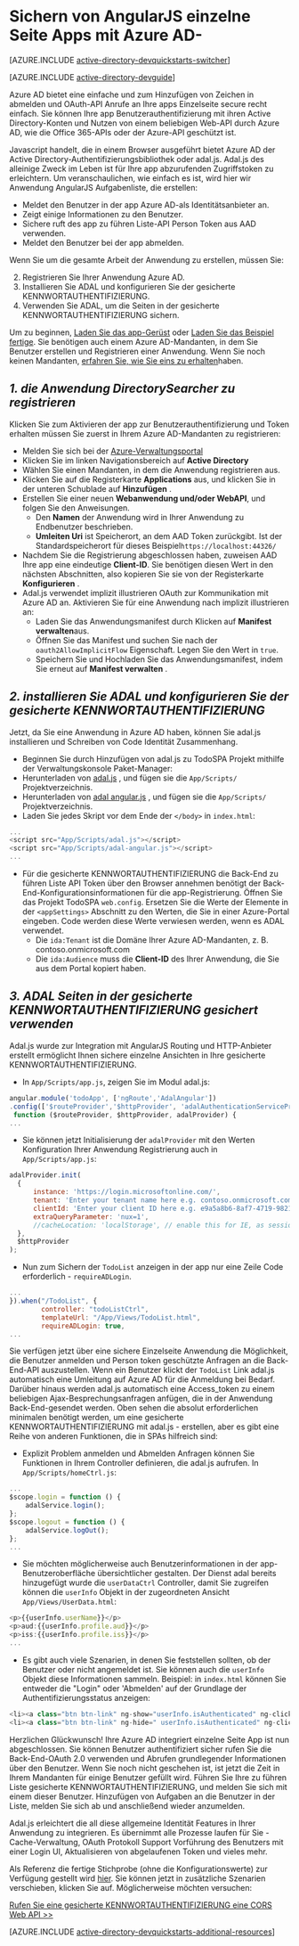 <properties
    pageTitle="Erste Schritte mit Azure AD-AngularJS | Microsoft Azure"
    description="So erstellen Sie eine Winkel JS Einzelseite-Anwendung, die für die Anmeldung Azure AD integriert und Azure AD-Anrufe geschützt APIs OAuth verwenden."
    services="active-directory"
    documentationCenter=""
    authors="dstrockis"
    manager="mbaldwin"
    editor=""/>

<tags
    ms.service="active-directory"
    ms.workload="identity"
    ms.tgt_pltfrm="na"
    ms.devlang="javascript"
    ms.topic="article"
    ms.date="09/16/2016"
    ms.author="dastrock"/>


# <a name="securing-angularjs-single-page-apps-with-azure-ad"></a>Sichern von AngularJS einzelne Seite Apps mit Azure AD-

[AZURE.INCLUDE [active-directory-devquickstarts-switcher](../../includes/active-directory-devquickstarts-switcher.md)]

[AZURE.INCLUDE [active-directory-devguide](../../includes/active-directory-devguide.md)]

Azure AD bietet eine einfache und zum Hinzufügen von Zeichen in abmelden und OAuth-API Anrufe an Ihre apps Einzelseite secure recht einfach.  Sie können Ihre app Benutzerauthentifizierung mit ihren Active Directory-Konten und Nutzen von einem beliebigen Web-API durch Azure AD, wie die Office 365-APIs oder der Azure-API geschützt ist.

Javascript handelt, die in einem Browser ausgeführt bietet Azure AD der Active Directory-Authentifizierungsbibliothek oder adal.js.  Adal.js des alleinige Zweck im Leben ist für Ihre app abzurufenden Zugriffstoken zu erleichtern.  Um veranschaulichen, wie einfach es ist, wird hier wir Anwendung AngularJS Aufgabenliste, die erstellen:

- Meldet den Benutzer in der app Azure AD-als Identitätsanbieter an.
- Zeigt einige Informationen zu den Benutzer.
- Sichere ruft des app zu führen Liste-API Person Token aus AAD verwenden.
- Meldet den Benutzer bei der app abmelden.

Wenn Sie um die gesamte Arbeit der Anwendung zu erstellen, müssen Sie:

2. Registrieren Sie Ihrer Anwendung Azure AD.
3. Installieren Sie ADAL und konfigurieren Sie der gesicherte KENNWORTAUTHENTIFIZIERUNG.
5. Verwenden Sie ADAL, um die Seiten in der gesicherte KENNWORTAUTHENTIFIZIERUNG sichern.

Um zu beginnen, [Laden Sie das app-Gerüst](https://github.com/AzureADQuickStarts/SinglePageApp-AngularJS-DotNet/archive/skeleton.zip) oder [Laden Sie das Beispiel fertige](https://github.com/AzureADQuickStarts/SinglePageApp-AngularJS-DotNet/archive/complete.zip).  Sie benötigen auch einem Azure AD-Mandanten, in dem Sie Benutzer erstellen und Registrieren einer Anwendung.  Wenn Sie noch keinen Mandanten, [erfahren Sie, wie Sie eins zu erhalten](active-directory-howto-tenant.md)haben.

## <a name="1-register-the-directorysearcher-application"></a>*1. die Anwendung DirectorySearcher zu registrieren*
Klicken Sie zum Aktivieren der app zur Benutzerauthentifizierung und Token erhalten müssen Sie zuerst in Ihrem Azure AD-Mandanten zu registrieren:

-   Melden Sie sich bei der [Azure-Verwaltungsportal](https://manage.windowsazure.com)
-   Klicken Sie im linken Navigationsbereich auf **Active Directory**
-   Wählen Sie einen Mandanten, in dem die Anwendung registrieren aus.
-   Klicken Sie auf die Registerkarte **Applications** aus, und klicken Sie in der unteren Schublade auf **Hinzufügen** .
-   Erstellen Sie einer neuen **Webanwendung und/oder WebAPI**, und folgen Sie den Anweisungen.
    -   Den **Namen** der Anwendung wird in Ihrer Anwendung zu Endbenutzer beschrieben.
    -   **Umleiten Uri** ist Speicherort, an dem AAD Token zurückgibt.  Ist der Standardspeicherort für dieses Beispiel`https://localhost:44326/`
-   Nachdem Sie die Registrierung abgeschlossen haben, zuweisen AAD Ihre app eine eindeutige **Client-ID**.  Sie benötigen diesen Wert in den nächsten Abschnitten, also kopieren Sie sie von der Registerkarte **Konfigurieren** .
- Adal.js verwendet implizit illustrieren OAuth zur Kommunikation mit Azure AD an.  Aktivieren Sie für eine Anwendung nach implizit illustrieren an:
    - Laden Sie das Anwendungsmanifest durch Klicken auf **Manifest verwalten**aus.
    - Öffnen Sie das Manifest und suchen Sie nach der `oauth2AllowImplicitFlow` Eigenschaft. Legen Sie den Wert in `true`.
    - Speichern Sie und Hochladen Sie das Anwendungsmanifest, indem Sie erneut auf **Manifest verwalten** .

## <a name="2-install-adal--configure-the-spa"></a>*2. installieren Sie ADAL und konfigurieren Sie der gesicherte KENNWORTAUTHENTIFIZIERUNG*
Jetzt, da Sie eine Anwendung in Azure AD haben, können Sie adal.js installieren und Schreiben von Code Identität Zusammenhang.

-   Beginnen Sie durch Hinzufügen von adal.js zu TodoSPA Projekt mithilfe der Verwaltungskonsole Paket-Manager:
  - Herunterladen von [adal.js](https://raw.githubusercontent.com/AzureAD/azure-activedirectory-library-for-js/master/lib/adal.js) , und fügen sie die `App/Scripts/` Projektverzeichnis.
  - Herunterladen von [adal angular.js](https://raw.githubusercontent.com/AzureAD/azure-activedirectory-library-for-js/master/lib/adal-angular.js) , und fügen sie die `App/Scripts/` Projektverzeichnis.
  - Laden Sie jedes Skript vor dem Ende der `</body>` in `index.html`:

```js
...
<script src="App/Scripts/adal.js"></script>
<script src="App/Scripts/adal-angular.js"></script>
...
```

-   Für die gesicherte KENNWORTAUTHENTIFIZIERUNG die Back-End zu führen Liste API Token über den Browser annehmen benötigt der Back-End-Konfigurationsinformationen für die app-Registrierung. Öffnen Sie das Projekt TodoSPA `web.config`.  Ersetzen Sie die Werte der Elemente in der `<appSettings>` Abschnitt zu den Werten, die Sie in einer Azure-Portal eingeben.  Code werden diese Werte verwiesen werden, wenn es ADAL verwendet.
    -   Die `ida:Tenant` ist die Domäne Ihrer Azure AD-Mandanten, z. B. contoso.onmicrosoft.com
    -   Die `ida:Audience` muss die **Client-ID** des Ihrer Anwendung, die Sie aus dem Portal kopiert haben.

## <a name="3--use-adal-to-secure-pages-in-the-spa"></a>*3. ADAL Seiten in der gesicherte KENNWORTAUTHENTIFIZIERUNG gesichert verwenden*
Adal.js wurde zur Integration mit AngularJS Routing und HTTP-Anbieter erstellt ermöglicht Ihnen sichere einzelne Ansichten in Ihre gesicherte KENNWORTAUTHENTIFIZIERUNG.

- In `App/Scripts/app.js`, zeigen Sie im Modul adal.js:

```js
angular.module('todoApp', ['ngRoute','AdalAngular'])
.config(['$routeProvider','$httpProvider', 'adalAuthenticationServiceProvider',
 function ($routeProvider, $httpProvider, adalProvider) {
...
```
- Sie können jetzt Initialisierung der `adalProvider` mit den Werten Konfiguration Ihrer Anwendung Registrierung auch in `App/Scripts/app.js`:

```js
adalProvider.init(
  {
      instance: 'https://login.microsoftonline.com/',
      tenant: 'Enter your tenant name here e.g. contoso.onmicrosoft.com',
      clientId: 'Enter your client ID here e.g. e9a5a8b6-8af7-4719-9821-0deef255f68e',
      extraQueryParameter: 'nux=1',
      //cacheLocation: 'localStorage', // enable this for IE, as sessionStorage does not work for localhost.
  },
  $httpProvider
);
```
- Nun zum Sichern der `TodoList` anzeigen in der app nur eine Zeile Code erforderlich - `requireADLogin`.

```js
...
}).when("/TodoList", {
        controller: "todoListCtrl",
        templateUrl: "/App/Views/TodoList.html",
        requireADLogin: true,
...
```

Sie verfügen jetzt über eine sichere Einzelseite Anwendung die Möglichkeit, die Benutzer anmelden und Person token geschützte Anfragen an die Back-End-API auszustellen.  Wenn ein Benutzer klickt der `TodoList` Link adal.js automatisch eine Umleitung auf Azure AD für die Anmeldung bei Bedarf.  Darüber hinaus werden adal.js automatisch eine Access_token zu einem beliebigen Ajax-Besprechungsanfragen anfügen, die in der Anwendung Back-End-gesendet werden.  Oben sehen die absolut erforderlichen minimalen benötigt werden, um eine gesicherte KENNWORTAUTHENTIFIZIERUNG mit adal.js - erstellen, aber es gibt eine Reihe von anderen Funktionen, die in SPAs hilfreich sind:

- Explizit Problem anmelden und Abmelden Anfragen können Sie Funktionen in Ihrem Controller definieren, die adal.js aufrufen.  In `App/Scripts/homeCtrl.js`:

```js
...
$scope.login = function () {
    adalService.login();
};
$scope.logout = function () {
    adalService.logOut();
};
...
```
- Sie möchten möglicherweise auch Benutzerinformationen in der app-Benutzeroberfläche übersichtlicher gestalten.  Der Dienst adal bereits hinzugefügt wurde die `userDataCtrl` Controller, damit Sie zugreifen können die `userInfo` Objekt in der zugeordneten Ansicht `App/Views/UserData.html`:

```js
<p>{{userInfo.userName}}</p>
<p>aud:{{userInfo.profile.aud}}</p>
<p>iss:{{userInfo.profile.iss}}</p>
...
```

- Es gibt auch viele Szenarien, in denen Sie feststellen sollten, ob der Benutzer oder nicht angemeldet ist.  Sie können auch die `userInfo` Objekt diese Informationen sammeln.  Beispiel: in `index.html` können Sie entweder die "Login" oder 'Abmelden' auf der Grundlage der Authentifizierungsstatus anzeigen:

```js
<li><a class="btn btn-link" ng-show="userInfo.isAuthenticated" ng-click="logout()">Logout</a></li>
<li><a class="btn btn-link" ng-hide=" userInfo.isAuthenticated" ng-click="login()">Login</a></li>
```

Herzlichen Glückwunsch! Ihre Azure AD integriert einzelne Seite App ist nun abgeschlossen.  Sie können Benutzer authentifiziert sicher rufen Sie die Back-End-OAuth 2.0 verwenden und Abrufen grundlegender Informationen über den Benutzer.  Wenn Sie noch nicht geschehen ist, ist jetzt die Zeit in Ihrem Mandanten für einige Benutzer gefüllt wird.  Führen Sie Ihre zu führen Liste gesicherte KENNWORTAUTHENTIFIZIERUNG, und melden Sie sich mit einem dieser Benutzer.  Hinzufügen von Aufgaben an die Benutzer in der Liste, melden Sie sich ab und anschließend wieder anzumelden.

Adal.js erleichtert die all diese allgemeine Identität Features in Ihrer Anwendung zu integrieren.  Es übernimmt alle Prozesse laufen für Sie - Cache-Verwaltung, OAuth Protokoll Support Vorführung des Benutzers mit einer Login UI, Aktualisieren von abgelaufenen Token und vieles mehr.

Als Referenz die fertige Stichprobe (ohne die Konfigurationswerte) zur Verfügung gestellt wird [hier](https://github.com/AzureADQuickStarts/SinglePageApp-AngularJS-DotNet/archive/complete.zip).  Sie können jetzt in zusätzliche Szenarien verschieben, klicken Sie auf.  Möglicherweise möchten versuchen:

[Rufen Sie eine gesicherte KENNWORTAUTHENTIFIZIERUNG eine CORS Web API >>](https://github.com/AzureAdSamples/SinglePageApp-WebAPI-AngularJS-DotNet)

[AZURE.INCLUDE [active-directory-devquickstarts-additional-resources](../../includes/active-directory-devquickstarts-additional-resources.md)]
